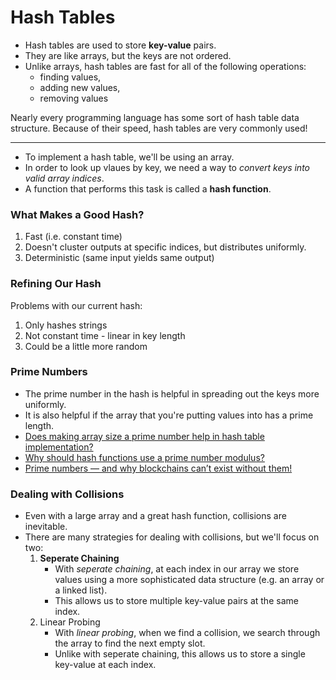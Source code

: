 # Hash Tables

- Hash tables are used  to store **key-value** pairs.
- They are like arrays, but the keys are not ordered.
- Unlike arrays, hash tables are fast for all of the following operations:
    - finding values,
    - adding new values,
    - removing values

Nearly every programming language has some sort of hash table data structure. Because of their speed, hash tables are very commonly used!

---

- To implement a hash table, we'll be using an array.
- In order to look up vlaues by key, we need a way to *convert keys into valid array indices*.
- A function that performs this task is called a **hash function**.

### What Makes a Good Hash?
1. Fast (i.e. constant time)
2. Doesn't cluster outputs at specific indices, but distributes uniformly.
3. Deterministic (same input yields same output)

### Refining Our Hash
Problems with our current hash:
1. Only hashes strings
2. Not constant time - linear in key length
3. Could be a little more random

### Prime Numbers
- The prime number in the hash is helpful in spreading out the keys more uniformly.
- It is also helpful if the array that you're putting values into has a prime length.
- <a href="https://www.quora.com/Does-making-array-size-a-prime-number-help-in-hash-table-implementation-Why">Does making array size a prime number help in hash table implementation? </a>
- <a href="https://stackoverflow.com/questions/1145217/why-should-hash-functions-use-a-prime-number-modulus">Why should hash functions use a prime number modulus?</a>
- <a href="https://levelup.gitconnected.com/prime-numbers-and-why-blockchains-cant-exist-without-them-f629bdc54bb3">Prime numbers — and why blockchains can’t exist without them!</a>

### Dealing with Collisions
- Even with a large array and a great hash function, collisions are inevitable.
- There are many strategies for dealing with collisions, but we'll focus on two:
    1. **Seperate Chaining**
        - With *seperate chaining*, at each index in our array we store values using a more sophisticated data structure (e.g. an array or a linked list).
        - This allows us to store multiple key-value pairs at the same index.
    2. Linear Probing
        - With *linear probing*, when we find a collision, we search through the array to find the next empty slot.
        - Unlike with seperate chaining, this allows us to store a single key-value at each index.